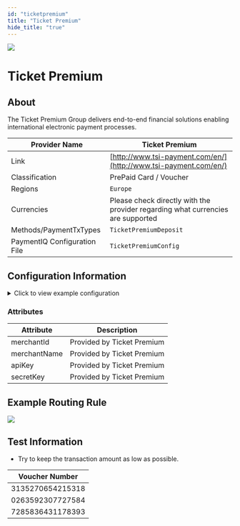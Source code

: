 ```yaml
--- 
id: "ticketpremium" 
title: "Ticket Premium"
hide_title: "true"
---
```

 
![](/img/providers/logos/ticketpremium.png)

# Ticket Premium

## About
The Ticket Premium Group delivers end-to-end financial solutions enabling international electronic payment processes.

| Provider Name                | Ticket Premium                                                                  |
|------------------------------|---------------------------------------------------------------------------------|
| Link                         | [http://www.tsi-payment.com/en/](http://www.tsi-payment.com/en/)                |
| Classification               | PrePaid Card / Voucher                                                          |
| Regions                      | `Europe`                                                                        |
| Currencies                   | Please check directly with the provider regarding what currencies are supported |
| Methods/PaymentTxTypes       | `TicketPremiumDeposit`                                                          |
| PaymentIQ Configuration File | `TicketPremiumConfig`                                                           |

## Configuration Information

<details>
<summary>Click to view example configuration</summary>
<br/>

```xml
<com.devcode.paymentiq.integration.ticketsurf.rest.TicketSurfRestConfig>
<enabled>true</enabled>
<useViqProxy>true</useViqProxy>
<accounts>
  <entry>
    <string>Rest3DS</string>
    <account>
      <merchantId>??</merchantId>
      <merchantName>??</merchantName>
      <apiKey>??</apiKey>
      <secretKey>??</secretKey>
      <useTokenId>true</useTokenId>
    </account>
  </entry>
  <entry>
    <string>RestN3DS</string>
    <account>
      <merchantId>??</merchantId>
      <merchantName>??</merchantName>
      <apiKey>??</apiKey>
      <secretKey>??</secretKey>
      <useTokenId>true</useTokenId>
    </account>
  </entry>
</accounts>
<defaultDescriptor>??</defaultDescriptor>
<testMode>true</testMode>
</com.devcode.paymentiq.integration.ticketsurf.rest.TicketSurfRestConfig>
```
</details>

### Attributes

| Attribute    | Description                |
|--------------|----------------------------|
| merchantId   | Provided by Ticket Premium |
| merchantName | Provided by Ticket Premium |
| apiKey       | Provided by Ticket Premium |
| secretKey    | Provided by Ticket Premium |

## Example Routing Rule
![](/img/providers/routing/ticketpremium.png)

## Test Information

- Try to keep the transaction amount as low as possible.

| Voucher Number   |
|------------------|
| 3135270654215318 |
| 0263592307727584 |
| 7285836431178393 |